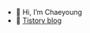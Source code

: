 - 👋 Hi, I’m Chaeyoung
- 👀 [Tistory blog](https://1ch0.tistory.com/)


<!---
CYLoung/CYLoung is a ✨ special ✨ repository because its `README.md` (this file) appears on your GitHub profile.
You can click the Preview link to take a look at your changes.
- 🌱 I’m currently learning ...
- 💞️ I’m looking to collaborate on ...
- 📫 How to reach me ...
--->
